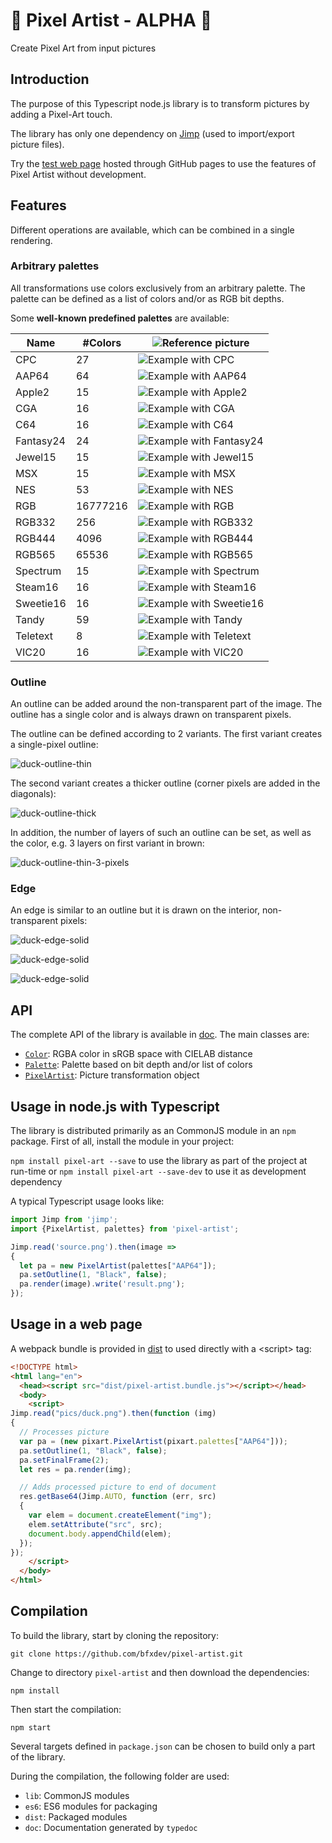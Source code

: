 
# :construction: Pixel Artist - ALPHA :construction:

Create Pixel Art from input pictures

## Introduction

The purpose of this Typescript node.js library is to transform pictures by adding a Pixel-Art touch.

The library has only one dependency on [Jimp](https://www.npmjs.com/package/jimp) (used to import/export picture files).

Try the [test web page](https://bfxdev.github.io/pixel-artist) hosted through GitHub pages to use the features of Pixel Artist without development.

## Features

Different operations are available, which can be combined in a single rendering.

### Arbitrary palettes

All transformations use colors exclusively from an arbitrary palette. The palette can be defined as a list of colors and/or as RGB bit depths.

Some **well-known predefined palettes** are available:

|Name|#Colors|![Reference picture](pics/rgb-reference.png)|
|--|--|--|
|CPC|27|![Example with CPC](pics/rgb-reference-CPC.png)|
|AAP64|64|![Example with AAP64](pics/rgb-reference-AAP64.png)|
|Apple2|15|![Example with Apple2](pics/rgb-reference-Apple2.png)|
|CGA|16|![Example with CGA](pics/rgb-reference-CGA.png)|
|C64|16|![Example with C64](pics/rgb-reference-C64.png)|
|Fantasy24|24|![Example with Fantasy24](pics/rgb-reference-Fantasy24.png)|
|Jewel15|15|![Example with Jewel15](pics/rgb-reference-Jewel15.png)|
|MSX|15|![Example with MSX](pics/rgb-reference-MSX.png)|
|NES|53|![Example with NES](pics/rgb-reference-NES.png)|
|RGB|16777216|![Example with RGB](pics/rgb-reference-RGB.png)|
|RGB332|256|![Example with RGB332](pics/rgb-reference-RGB332.png)|
|RGB444|4096|![Example with RGB444](pics/rgb-reference-RGB444.png)|
|RGB565|65536|![Example with RGB565](pics/rgb-reference-RGB565.png)|
|Spectrum|15|![Example with Spectrum](pics/rgb-reference-Spectrum.png)|
|Steam16|16|![Example with Steam16](pics/rgb-reference-Steam16.png)|
|Sweetie16|16|![Example with Sweetie16](pics/rgb-reference-Sweetie16.png)|
|Tandy|59|![Example with Tandy](pics/rgb-reference-Tandy.png)|
|Teletext|8|![Example with Teletext](pics/rgb-reference-Teletext.png)|
|VIC20|16|![Example with VIC20](pics/rgb-reference-VIC20.png)|

### Outline

An outline can be added around the non-transparent part of the image. The outline has a single color and is always drawn on transparent pixels.

The outline can be defined according to 2 variants. The first variant creates a single-pixel outline:

![duck-outline-thin](pics/duck-outline-thin.png)

The second variant creates a thicker outline (corner pixels are added in the diagonals):

![duck-outline-thick](pics/duck-outline-thick.png)

In addition, the number of layers of such an outline can be set, as  well as the color, e.g. 3 layers on first variant in brown:

![duck-outline-thin-3-pixels](pics/duck-outline-thin-3-pixels.png)

### Edge

An edge is similar to an outline but it is drawn on the interior, non-transparent pixels:

![duck-edge-solid](pics/duck-edge-solid.png)



![duck-edge-solid](pics/duck-edge-shade.png)


![duck-edge-solid](pics/duck-edge-shade-AAP64.png)



## API

The complete API of the library is available in [doc](doc). The main classes are:

- [`Color`](doc/classes/_pixel_artist_.color.html): RGBA color in sRGB space with CIELAB distance
- [`Palette`](doc/classes/_pixel_artist_.palette.html): Palette based on bit depth and/or list of colors
- [`PixelArtist`](doc/classes/_pixel_artist_.pixelartist.html): Picture transformation object


## Usage in node.js with Typescript

The library is distributed primarily as an CommonJS module in an `npm` package. First of all, install the module in your project:

`npm install pixel-art --save` to use the library as part of the project at run-time
  or
`npm install pixel-art --save-dev` to use it as development dependency

A typical Typescript usage looks like:

```typescript
import Jimp from 'jimp';
import {PixelArtist, palettes} from 'pixel-artist';

Jimp.read('source.png').then(image =>
{
  let pa = new PixelArtist(palettes["AAP64"]);
  pa.setOutline(1, "Black", false);
  pa.render(image).write('result.png');
});
```

## Usage in a web page

A webpack bundle is provided in [dist](dist) to used directly with a \<script\> tag:

```html
<!DOCTYPE html>
<html lang="en">
  <head><script src="dist/pixel-artist.bundle.js"></script></head>
  <body>
    <script>
Jimp.read("pics/duck.png").then(function (img)
{
  // Processes picture
  var pa = (new pixart.PixelArtist(pixart.palettes["AAP64"]));
  pa.setOutline(1, "Black", false);
  pa.setFinalFrame(2);
  let res = pa.render(img);

  // Adds processed picture to end of document
  res.getBase64(Jimp.AUTO, function (err, src)
  {
    var elem = document.createElement("img");
    elem.setAttribute("src", src);
    document.body.appendChild(elem);
  });
});
    </script>
  </body>
</html>
```

## Compilation

To build the library, start by cloning the repository:

`git clone https://github.com/bfxdev/pixel-artist.git`

Change to directory `pixel-artist` and then download the dependencies:

`npm install`

Then start the compilation:

`npm start`

Several targets defined in `package.json` can be chosen to build only a part of the library.

During the compilation, the following folder are used:

- `lib`: CommonJS modules
- `es6`: ES6 modules for packaging
- `dist`: Packaged modules
- `doc`: Documentation generated by `typedoc`


